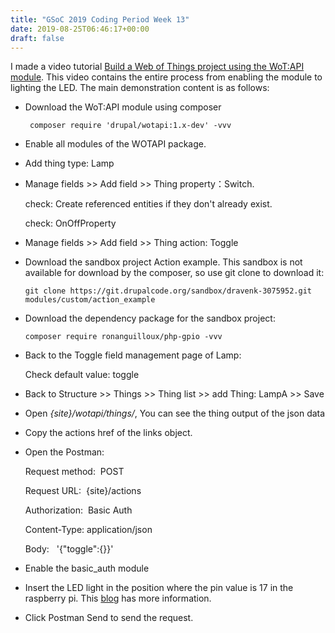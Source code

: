 ```yaml
---
title: "GSoC 2019 Coding Period Week 13"
date: 2019-08-25T06:46:17+00:00
draft: false 
---
```


[//]: # ( UUID: 8941f957-8c13-40cf-a732-f0058c53f0bc )
[//]: # ( Title: GSoC 2019 Coding Period Week 13 )
[//]: # ( Created: 2019-08-25T06:46:17+00:00 )

I made a video tutorial [Build a Web of Things project using the WoT:API module](https://www.youtube.com/watch?v=_sYx9WVeL-8&t=1s). This video contains the entire process from enabling the module to lighting the LED. The main demonstration content is as follows:

- Download the WoT:API module using composer


    ```
     composer require 'drupal/wotapi:1.x-dev' -vvv
    ```

- Enable all modules of the WOTAPI package.
- Add thing type: Lamp
- Manage fields >> Add field >> Thing property：Switch.


     check: Create referenced entities if they don't already exist.


     check: OnOffProperty
- Manage fields >> Add field >> Thing action: Toggle
- Download the sandbox project Action example. This sandbox is not available for download by the composer, so use git clone to download it:


    ```
    git clone https://git.drupalcode.org/sandbox/dravenk-3075952.git modules/custom/action_example
    ```

- Download the dependency package for the sandbox project:


    ```
    composer require ronanguilloux/php-gpio -vvv
    ```

- Back to the Toggle field management page of Lamp:


     Check default value: toggle
- Back to Structure >> Things >> Thing list >> add Thing: LampA >> Save
- Open _{site}/wotapi/things/_, You can see the thing output of the json data
- Copy the actions href of the links object.
- Open the Postman:


     Request method:  POST


     Request URL:  {site}/actions


     Authorization:  Basic Auth


     Content-Type: application/json


     Body:   '{"toggle":{}}'
- Enable the basic\_auth module
- Insert the LED light in the position where the pin value is 17 in the raspberry pi. This [blog](https://longxianwen.net/gsoc-2019-coding-period-week-12) has more information.
- Click Postman Send to send the request.